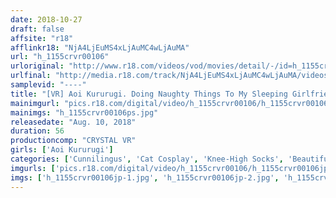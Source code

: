 ```yaml
---
date: 2018-10-27
draft: false
affsite: "r18"
afflinkr18: "NjA4LjEuMS4xLjAuMC4wLjAuMA"
url: "h_1155crvr00106"
urloriginal: "http://www.r18.com/videos/vod/movies/detail/-/id=h_1155crvr00106"
urlfinal: "http://media.r18.com/track/NjA4LjEuMS4xLjAuMC4wLjAuMA/videos/vod/movies/detail/-/id=h_1155crvr00106"
samplevid: "----"
title: "[VR] Aoi Kururugi. Doing Naughty Things To My Sleeping Girlfriend... Then We Have Loving Sex. Cat Costume Ver."
mainimgurl: "pics.r18.com/digital/video/h_1155crvr00106/h_1155crvr00106ps.jpg"
mainimgs: "h_1155crvr00106ps.jpg"
releasedate: "Aug. 10, 2018"
duration: 56
productioncomp: "CRYSTAL VR"
girls: ['Aoi Kururugi']
categories: ['Cunnilingus', 'Cat Cosplay', 'Knee-High Socks', 'Beautiful Girl', 'Genital Close-Up', 'Featured Actress', 'Pranks', 'Couple', 'Creampie', 'Blowjob']
imgurls: ['pics.r18.com/digital/video/h_1155crvr00106/h_1155crvr00106jp-1.jpg', 'pics.r18.com/digital/video/h_1155crvr00106/h_1155crvr00106jp-2.jpg', 'pics.r18.com/digital/video/h_1155crvr00106/h_1155crvr00106jp-3.jpg', 'pics.r18.com/digital/video/h_1155crvr00106/h_1155crvr00106jp-4.jpg', 'pics.r18.com/digital/video/h_1155crvr00106/h_1155crvr00106jp-5.jpg', 'pics.r18.com/digital/video/h_1155crvr00106/h_1155crvr00106jp-6.jpg', 'pics.r18.com/digital/video/h_1155crvr00106/h_1155crvr00106jp-7.jpg', 'pics.r18.com/digital/video/h_1155crvr00106/h_1155crvr00106jp-8.jpg', 'pics.r18.com/digital/video/h_1155crvr00106/h_1155crvr00106jp-9.jpg', 'pics.r18.com/digital/video/h_1155crvr00106/h_1155crvr00106jp-10.jpg', 'pics.r18.com/digital/video/h_1155crvr00106/h_1155crvr00106jp-11.jpg', 'pics.r18.com/digital/video/h_1155crvr00106/h_1155crvr00106jp-12.jpg', 'pics.r18.com/digital/video/h_1155crvr00106/h_1155crvr00106jp-13.jpg', 'pics.r18.com/digital/video/h_1155crvr00106/h_1155crvr00106jp-14.jpg', 'pics.r18.com/digital/video/h_1155crvr00106/h_1155crvr00106jp-15.jpg', 'pics.r18.com/digital/video/h_1155crvr00106/h_1155crvr00106jp-16.jpg', 'pics.r18.com/digital/video/h_1155crvr00106/h_1155crvr00106jp-17.jpg', 'pics.r18.com/digital/video/h_1155crvr00106/h_1155crvr00106jp-18.jpg']
imgs: ['h_1155crvr00106jp-1.jpg', 'h_1155crvr00106jp-2.jpg', 'h_1155crvr00106jp-3.jpg', 'h_1155crvr00106jp-4.jpg', 'h_1155crvr00106jp-5.jpg', 'h_1155crvr00106jp-6.jpg', 'h_1155crvr00106jp-7.jpg', 'h_1155crvr00106jp-8.jpg', 'h_1155crvr00106jp-9.jpg', 'h_1155crvr00106jp-10.jpg', 'h_1155crvr00106jp-11.jpg', 'h_1155crvr00106jp-12.jpg', 'h_1155crvr00106jp-13.jpg', 'h_1155crvr00106jp-14.jpg', 'h_1155crvr00106jp-15.jpg', 'h_1155crvr00106jp-16.jpg', 'h_1155crvr00106jp-17.jpg', 'h_1155crvr00106jp-18.jpg']
---
```


